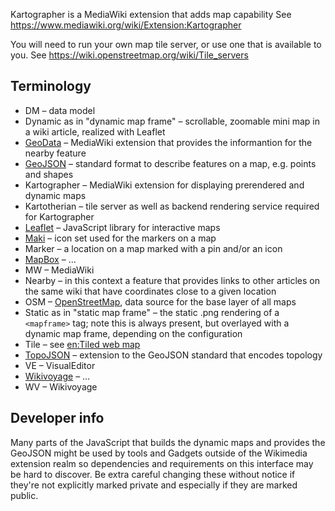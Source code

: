 Kartographer is a MediaWiki extension that adds map capability
See https://www.mediawiki.org/wiki/Extension:Kartographer

You will need to run your own map tile server, or use one that is available to you.
See https://wiki.openstreetmap.org/wiki/Tile_servers

## Terminology

* DM – data model
* Dynamic as in "dynamic map frame" – scrollable, zoomable mini map in a wiki article, realized with Leaflet
* [GeoData](https://www.mediawiki.org/wiki/Extension:GeoData) – MediaWiki extension that provides the informantion for the nearby feature
* [GeoJSON](https://datatracker.ietf.org/doc/html/rfc7946) – standard format to describe features on a map, e.g. points and shapes
* Kartographer – MediaWiki extension for displaying prerendered and dynamic maps
* Kartotherian – tile server as well as backend rendering service required for Kartographer
* [Leaflet](https://leafletjs.com/) – JavaScript library for interactive maps
* [Maki](https://labs.mapbox.com/maki-icons/) – icon set used for the markers on a map
* Marker – a location on a map marked with a pin and/or an icon
* [MapBox](https://github.com/mapbox) – …
* MW – MediaWiki
* Nearby – in this context a feature that provides links to other articles on the same wiki that have coordinates close to a given location
* OSM – [OpenStreetMap](https://www.openstreetmap.org/), data source for the base layer of all maps
* Static as in "static map frame" – the static .png rendering of a `<mapframe>` tag; note this is always present, but overlayed with a dynamic map frame, depending on the configuration
* Tile – see [en:Tiled web map](https://en.wikipedia.org/wiki/Tiled_web_map)
* [TopoJSON](https://github.com/topojson/topojson) – extension to the GeoJSON standard that encodes topology
* VE – VisualEditor
* [Wikivoyage](https://www.wikivoyage.org/) – …
* WV – Wikivoyage

## Developer info

Many parts of the JavaScript that builds the dynamic maps and provides the GeoJSON might be used by tools and Gadgets
outside of the Wikimedia extension realm so dependencies and requirements on this interface may be hard to discover. Be
extra careful changing these without notice if they're not explicitly marked private and especially if they are marked
public.
